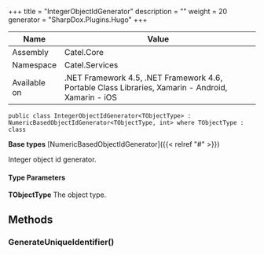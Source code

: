 

+++
title = "IntegerObjectIdGenerator" 
description = ""
weight = 20
generator = "SharpDox.Plugins.Hugo"
+++

Name|Value
---|---
Assembly|Catel.Core
Namespace|Catel.Services
Available on|.NET Framework 4.5, .NET Framework 4.6, Portable Class Libraries, Xamarin - Android, Xamarin - iOS

```
public class IntegerObjectIdGenerator<TObjectType> : NumericBasedObjectIdGenerator<TObjectType, int> where TObjectType : class 
```

**Base types**
[NumericBasedObjectIdGenerator]({{< relref "#" >}})

Integer object id generator.

#### Type Parameters

**TObjectType**
The object type.

## Methods

### GenerateUniqueIdentifier()

